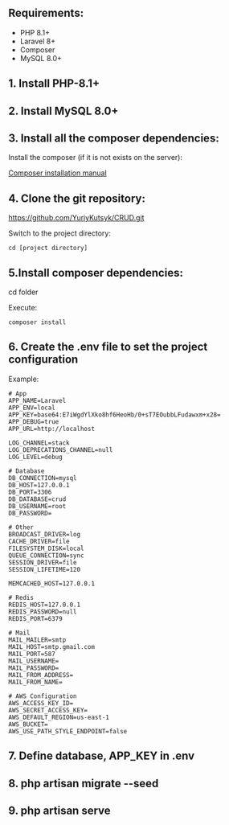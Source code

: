## Requirements:
* PHP 8.1+
* Laravel 8+
* Composer
* MySQL 8.0+

## 1. Install PHP-8.1+

## 2. Install MySQL 8.0+

## 3. Install all the composer dependencies:

Install the composer (if it is not exists on the server):

[Composer installation manual](https://getcomposer.org/doc/00-intro.md#installation-linux-unix-osx)

## 4. Clone the git repository:
https://github.com/YuriyKutsyk/CRUD.git

Switch to the project directory:
```
cd [project directory]
```

## 5.Install composer dependencies:

cd folder

Execute:

```
composer install
```

## 6. Create the .env file to set the project configuration

Example:

```
# App
APP_NAME=Laravel
APP_ENV=local
APP_KEY=base64:E7iWgdYlXko8hf6HeoHb/0+sT7EOubbLFudawxm+x28=
APP_DEBUG=true
APP_URL=http://localhost

LOG_CHANNEL=stack
LOG_DEPRECATIONS_CHANNEL=null
LOG_LEVEL=debug

# Database
DB_CONNECTION=mysql
DB_HOST=127.0.0.1
DB_PORT=3306
DB_DATABASE=crud
DB_USERNAME=root
DB_PASSWORD=

# Other
BROADCAST_DRIVER=log
CACHE_DRIVER=file
FILESYSTEM_DISK=local
QUEUE_CONNECTION=sync
SESSION_DRIVER=file
SESSION_LIFETIME=120

MEMCACHED_HOST=127.0.0.1

# Redis
REDIS_HOST=127.0.0.1
REDIS_PASSWORD=null
REDIS_PORT=6379

# Mail
MAIL_MAILER=smtp
MAIL_HOST=smtp.gmail.com
MAIL_PORT=587
MAIL_USERNAME=
MAIL_PASSWORD=
MAIL_FROM_ADDRESS=
MAIL_FROM_NAME=

# AWS Configuration
AWS_ACCESS_KEY_ID=
AWS_SECRET_ACCESS_KEY=
AWS_DEFAULT_REGION=us-east-1
AWS_BUCKET=
AWS_USE_PATH_STYLE_ENDPOINT=false
```

## 7. Define database, APP_KEY in .env

## 8. php artisan migrate --seed

## 9. php artisan serve
